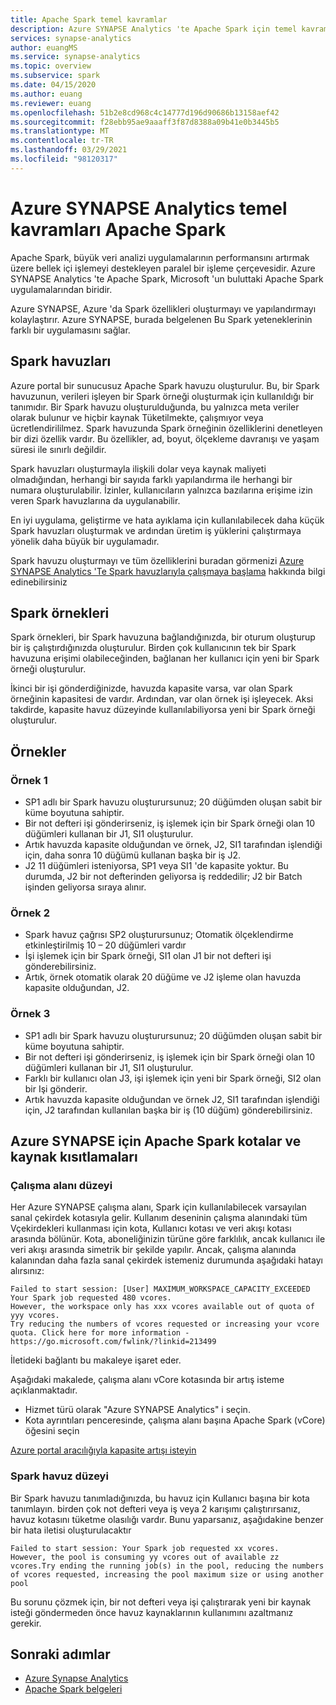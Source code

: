 ```yaml
---
title: Apache Spark temel kavramlar
description: Azure SYNAPSE Analytics 'te Apache Spark için temel kavramlara giriş.
services: synapse-analytics
author: euangMS
ms.service: synapse-analytics
ms.topic: overview
ms.subservice: spark
ms.date: 04/15/2020
ms.author: euang
ms.reviewer: euang
ms.openlocfilehash: 51b2e8cd968c4c14777d196d90686b13158aef42
ms.sourcegitcommit: f28ebb95ae9aaaff3f87d8388a09b41e0b3445b5
ms.translationtype: MT
ms.contentlocale: tr-TR
ms.lasthandoff: 03/29/2021
ms.locfileid: "98120317"
---
```

# <a name="apache-spark-in-azure-synapse-analytics-core-concepts"></a>Azure SYNAPSE Analytics temel kavramları Apache Spark

Apache Spark, büyük veri analizi uygulamalarının performansını artırmak üzere bellek içi işlemeyi destekleyen paralel bir işleme çerçevesidir. Azure SYNAPSE Analytics 'te Apache Spark, Microsoft 'un buluttaki Apache Spark uygulamalarından biridir. 

Azure SYNAPSE, Azure 'da Spark özellikleri oluşturmayı ve yapılandırmayı kolaylaştırır. Azure SYNAPSE, burada belgelenen Bu Spark yeteneklerinin farklı bir uygulamasını sağlar.

## <a name="spark-pools"></a>Spark havuzları

Azure portal bir sunucusuz Apache Spark havuzu oluşturulur. Bu, bir Spark havuzunun, verileri işleyen bir Spark örneği oluşturmak için kullanıldığı bir tanımıdır. Bir Spark havuzu oluşturulduğunda, bu yalnızca meta veriler olarak bulunur ve hiçbir kaynak Tüketilmekte, çalışmıyor veya ücretlendirililmez. Spark havuzunda Spark örneğinin özelliklerini denetleyen bir dizi özellik vardır. Bu özellikler, ad, boyut, ölçekleme davranışı ve yaşam süresi ile sınırlı değildir.

Spark havuzları oluşturmayla ilişkili dolar veya kaynak maliyeti olmadığından, herhangi bir sayıda farklı yapılandırma ile herhangi bir numara oluşturulabilir. İzinler, kullanıcıların yalnızca bazılarına erişime izin veren Spark havuzlarına da uygulanabilir.

En iyi uygulama, geliştirme ve hata ayıklama için kullanılabilecek daha küçük Spark havuzları oluşturmak ve ardından üretim iş yüklerini çalıştırmaya yönelik daha büyük bir uygulamadır.

Spark havuzu oluşturmayı ve tüm özelliklerini buradan görmenizi [Azure SYNAPSE Analytics 'Te Spark havuzlarıyla çalışmaya başlama](../quickstart-create-apache-spark-pool-portal.md) hakkında bilgi edinebilirsiniz

## <a name="spark-instances"></a>Spark örnekleri

Spark örnekleri, bir Spark havuzuna bağlandığınızda, bir oturum oluşturup bir iş çalıştırdığınızda oluşturulur. Birden çok kullanıcının tek bir Spark havuzuna erişimi olabileceğinden, bağlanan her kullanıcı için yeni bir Spark örneği oluşturulur. 

İkinci bir işi gönderdiğinizde, havuzda kapasite varsa, var olan Spark örneğinin kapasitesi de vardır. Ardından, var olan örnek işi işleyecek. Aksi takdirde, kapasite havuz düzeyinde kullanılabiliyorsa yeni bir Spark örneği oluşturulur.

## <a name="examples"></a>Örnekler

### <a name="example-1"></a>Örnek 1

- SP1 adlı bir Spark havuzu oluşturursunuz; 20 düğümden oluşan sabit bir küme boyutuna sahiptir.
- Bir not defteri işi gönderirseniz, iş işlemek için bir Spark örneği olan 10 düğümleri kullanan bir J1, SI1 oluşturulur.
- Artık havuzda kapasite olduğundan ve örnek, J2, SI1 tarafından işlendiği için, daha sonra 10 düğümü kullanan başka bir iş J2.
- J2 11 düğümleri isteniyorsa, SP1 veya SI1 'de kapasite yoktur. Bu durumda, J2 bir not defterinden geliyorsa iş reddedilir; J2 bir Batch işinden geliyorsa sıraya alınır.

### <a name="example-2"></a>Örnek 2

- Spark havuz çağrısı SP2 oluşturursunuz; Otomatik ölçeklendirme etkinleştirilmiş 10 – 20 düğümleri vardır
- İşi işlemek için bir Spark örneği, SI1 olan J1 bir not defteri işi gönderebilirsiniz.
- Artık, örnek otomatik olarak 20 düğüme ve J2 işleme olan havuzda kapasite olduğundan, J2.

### <a name="example-3"></a>Örnek 3

- SP1 adlı bir Spark havuzu oluşturursunuz; 20 düğümden oluşan sabit bir küme boyutuna sahiptir.
- Bir not defteri işi gönderirseniz, iş işlemek için bir Spark örneği olan 10 düğümleri kullanan bir J1, SI1 oluşturulur.
- Farklı bir kullanıcı olan J3, işi işlemek için yeni bir Spark örneği, SI2 olan bir Işi gönderir.
- Artık havuzda kapasite olduğundan ve örnek J2, SI1 tarafından işlendiği için, J2 tarafından kullanılan başka bir iş (10 düğüm) gönderebilirsiniz.

## <a name="quotas-and-resource-constraints-in-apache-spark-for-azure-synapse"></a>Azure SYNAPSE için Apache Spark kotalar ve kaynak kısıtlamaları

### <a name="workspace-level"></a>Çalışma alanı düzeyi

Her Azure SYNAPSE çalışma alanı, Spark için kullanılabilecek varsayılan sanal çekirdek kotasıyla gelir. Kullanım deseninin çalışma alanındaki tüm Vçekirdekleri kullanması için kota, Kullanıcı kotası ve veri akışı kotası arasında bölünür. Kota, aboneliğinizin türüne göre farklılık, ancak kullanıcı ile veri akışı arasında simetrik bir şekilde yapılır. Ancak, çalışma alanında kalanından daha fazla sanal çekirdek istemeniz durumunda aşağıdaki hatayı alırsınız:

```console
Failed to start session: [User] MAXIMUM_WORKSPACE_CAPACITY_EXCEEDED
Your Spark job requested 480 vcores.
However, the workspace only has xxx vcores available out of quota of yyy vcores.
Try reducing the numbers of vcores requested or increasing your vcore quota. Click here for more information - https://go.microsoft.com/fwlink/?linkid=213499
```

İletideki bağlantı bu makaleye işaret eder.

Aşağıdaki makalede, çalışma alanı vCore kotasında bir artış isteme açıklanmaktadır.

- Hizmet türü olarak "Azure SYNAPSE Analytics" i seçin.
- Kota ayrıntıları penceresinde, çalışma alanı başına Apache Spark (vCore) öğesini seçin

[Azure portal aracılığıyla kapasite artışı isteyin](../../azure-portal/supportability/per-vm-quota-requests.md#request-a-standard-quota-increase-from-help--support)

### <a name="spark-pool-level"></a>Spark havuz düzeyi

Bir Spark havuzu tanımladığınızda, bu havuz için Kullanıcı başına bir kota tanımlayın. birden çok not defteri veya iş veya 2 karışımı çalıştırırsanız, havuz kotasını tüketme olasılığı vardır. Bunu yaparsanız, aşağıdakine benzer bir hata iletisi oluşturulacaktır

```console
Failed to start session: Your Spark job requested xx vcores.
However, the pool is consuming yy vcores out of available zz vcores.Try ending the running job(s) in the pool, reducing the numbers of vcores requested, increasing the pool maximum size or using another pool
```

Bu sorunu çözmek için, bir not defteri veya işi çalıştırarak yeni bir kaynak isteği göndermeden önce havuz kaynaklarının kullanımını azaltmanız gerekir.

## <a name="next-steps"></a>Sonraki adımlar

- [Azure Synapse Analytics](../index.yml)
- [Apache Spark belgeleri](https://spark.apache.org/docs/2.4.5/)